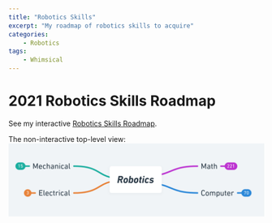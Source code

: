 ```yaml
---
title: "Robotics Skills"
excerpt: "My roadmap of robotics skills to acquire"
categories:
    - Robotics
tags:
    - Whimsical
---
```

# 2021 Robotics Skills Roadmap
See my interactive [Robotics Skills Roadmap](https://whimsical.com/robotics-McRLC9P4CeTRrrvntvpBVw). 

The non-interactive top-level view:
![Robotics Roadmap](/assets/images/robotics/robotics-roadmap.png)